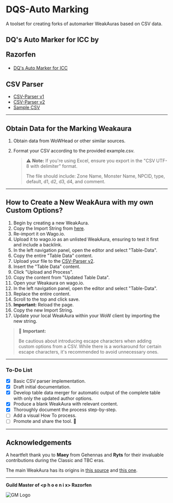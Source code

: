 # DQS-Auto Marking

A toolset for creating forks of automarker WeakAuras based on CSV data.

## DQ's Auto Marker for ICC by <p h o e n i x> Razorfen

- [DQ's Auto Marker for ICC](https://wago.io/Ck9JAf55V)

## CSV Parser

- [CSV-Parser v1](https://automarker.d-q.xyz/csvparse_v1.html)
- [CSV-Parser v2](https://automarker.d-q.xyz/csvparse_v2.html)
- [Sample CSV](../example.csv)

---

## Obtain Data for the Marking Weakaura 

1. Obtain data from WoWHead or other similar sources.
2. Format your CSV according to the provided example.csv.

   > ⚠️ **Note:** If you're using Excel, ensure you export in the "CSV UTF-8 with delimiter" format.
   >
   > The file should include: Zone Name, Monster Name, NPCID, type, default, d1, d2, d3, d4, and comment.

---

## How to Create a New WeakAura with my own Custom Options? 

1. Begin by creating a new WeakAura.
2. Copy the Import String from [here](https://wago.io/hBttee1i).
3. Re-import it on Wago.io.
4. Upload it to wago.io as an unlisted WeakAura, ensuring to test it first and include a backlink.
5. In the left navigation panel, open the editor and select "Table-Data".
6. Copy the entire "Table Data" content.
7. Upload your file to the [CSV-Parser v2](https://automarker.d-q.xyz/csvparse_v2.html).
8. Insert the "Table Data" content.
9. Click "Upload and Process".
10. Copy the content from "Updated Table Data".
11. Open your Weakaura on wago.io.
12. In the left navigation panel, open the editor and select "Table-Data".
13. Replace the entire content.
14. Scroll to the top and click save.
15. **Important:** Reload the page.
16. Copy the new Import String.
17. Update your local WeakAura within your WoW client by importing the new string.

   > 🔴 **Important:** 
   >
   > Be cautious about introducing escape characters when adding custom options from a CSV. While there is a workaround for certain escape characters, it's recommended to avoid unnecessary ones.

---

### To-Do List

- [x] Basic CSV parser implementation.
- [x] Draft initial documentation.
- [x] Develop table data merger for automatic output of the complete table with only the updated author options.
- [x] Produce a blank WeakAura with relevant content.
- [x] Thoroughly document the process step-by-step.
- [ ] Add a visual How To process.
- [ ] Promote and share the tool. 🎉

---

## Acknowledgements

A heartfelt thank you to **Maey** from Gehennas and **Ryts** for their invaluable contributions during the Classic and TBC eras.

The main WeakAura has its origins in [this source](https://wago.io/-4-XO5Mst) and [this one](https://wago.io/WvTWjRwcu).

---

**Guild Master of \<p h o e n i x> Razorfen**

![GM Logo](https://i.imgur.com/qz0L6Zk.png)
